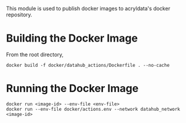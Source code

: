 This module is used to publish docker images to acryldata's docker repository. 

# Building the Docker Image 

From the root directory,

```
docker build -f docker/datahub_actions/Dockerfile . --no-cache
```

# Running the Docker Image

```
docker run <image-id> --env-file <env-file>
docker run --env-file docker/actions.env --network datahub_network <image-id>
```